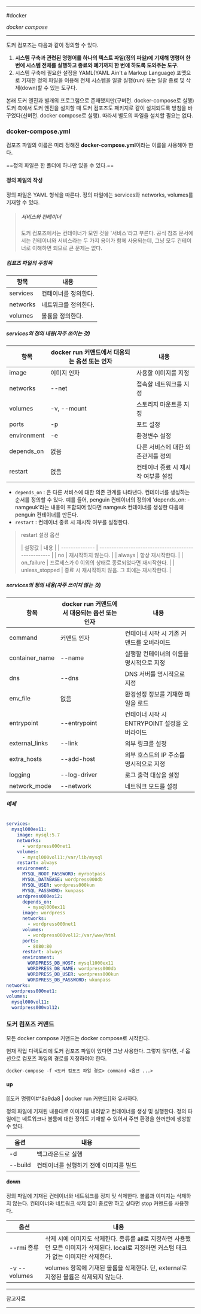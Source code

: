 
---

#docker

*docker compose*

---

도커 컴포즈는 다음과 같이 정의할 수 있다. 

1. **시스템 구축과 관련된 명령어를 하나의 텍스트 파일(정의 파일)에 기재해 명령어 한번에 시스템 전체를 실행하고 종료와 폐기까지 한 번에 하도록 도와주는 도구**.
2. 시스템 구축에 필요한 설정을 YAML(YAML Ain't a Markup Language) 포맷으로 기재한 정의 파일을 이용해 전체 시스템을 일괄 실행(run) 또는 일괄 종료 및 삭제(down)할 수 있는 도구다.

본래 도커 엔진과 별개의 프로그램으로 존재했지만(구버전. docker-compose로 실행) 도커 측에서 도커 엔진을 설치할 때 도커 컴포즈도 패키지로 같이 설치되도록 방침을 바꾸었다(신버전. docker compose로 실행). 따라서 별도의 파일을 설치할 필요는 없다.

### dcoker-compose.yml

컴포즈 파일의 이름은 미리 정해진 **docker-compose.yml**이라는 이름을 사용해야 한다.

==정의 파일은 한 폴더에 하나만 있을 수 있다.==

#### 정의 파일의 작성

정의 파일은 YAML 형식을 따른다.
정의 파일에는 services와 networks, volumes를 기재할 수 있다.

>##### 서비스와 컨테이너
>
>도커 컴포즈에서는 컨테이너가 모인 것을 '서비스'라고 부른다.
>공식 참조 문서에서는 컨테이너와 서비스라는 두 가지 용어가 함께 사용되는데, 그냥 모두 컨테이너로 이해하면 되므로 큰 문제는 없다.

##### 컴포즈 파일의 주항목

| 항목     | 내용                  |
| -------- | --------------------- |
| services | 컨테이너를 정의한다.  |
| networks | 네트워크를 정의한다. |
| volumes  | 볼륨을 정의한다.      |

##### services의 정의 내용(자주 쓰이는 것)

| 항목        | docker run 커맨드에서 대응되는 옵션 또는 인자 | 내용                                |
| ----------- | --------------------------------------------- | ----------------------------------- |
| image       | 이미지 인자                                   | 사용할 이미지를 지정                |
| networks    | --net                                         | 접속할 네트워크를 지정              |
| volumes     | -v, --mount                                   | 스토리지 마운트를 지정              |
| ports       | -p                                            | 포트 설정                           |
| environment | -e                                            | 환경변수 설정                       |
| depends_on  | 없음                                          | 다른 서비스에 대한 의존관계를 정의  |
| restart     | 없음                                          | 컨테이너 종료 시 재시작 여부를 설정 |

- `depends_on` : 은 다른 서비스에 대한 의존 관계를 나타낸다. 컨테이너를 생성하는 순서를 정의할 수 있다. 예를 들어, penguin 컨테이너의 정의에 'depends_on: -namgeuk'라는 내용이 포함되어 있다면 namgeuk 컨테이너를 생성한 다음에 penguin 컨테이너를 만든다.
- `restart` : 컨테이너 종료 시 재시작 여부를 설정한다.

> restart 설정 옵션
>
>| 설정값         | 내용                                                |
| -------------- | --------------------------------------------------- |
| no             | 재시작하지 않는다.                                  |
| always         | 항상 재시작한다.                                    |
| on_failure     | 프로세스가 0 이외의 상태로 종료되었다면 재시작한다. |
| unless_stopped | 종료 시 재시작하지 않음. 그 회에는 재시작한다.      |

##### services의 정의 내용(자주 쓰이지 않는 것)

| 항목           | docker run 커맨드에서 대응되는 옵션 또는 인자 | 내용                                          |
| -------------- | --------------------------------------------- | --------------------------------------------- |
| command        | 커맨드 인자                                   | 컨테이너 시작 시 기존 커맨드를 오버라이드     |
| container_name | --name                                        | 실행할 컨테이너의 이름을 명시적으로 지정      |
| dns            | --dns                                         | DNS 서버를 명시적으로 지정                    |
| env_file       | 없음                                          | 환경설정 정보를 기재한 파일을 로드            |
| entrypoint     | --entrypoint                                  | 컨테이너 시작 시 ENTRYPOINT 설정을 오버라이드 |
| external_links | --link                                        | 외부 링크를 설정                              |
| extra_hosts    | --add-host                                    | 외부 호스트의 IP 주소를 명시적으로 지정       |
| logging        | --log-driver                                  | 로그 출력 대상을 설정                         |
| network_mode   | --network                                     | 네트워크 모드를 설정                          |

##### 예제

```yaml

services:
  mysql000ex11:
    image: mysql:5.7
    networks:
      - wordpress000net1
    volumes:
	  - mysql000vol11:/var/lib/mysql
	restart: always
	environment:
	  MYSQL_ROOT_PASSWORD: myrootpass
	  MYSQL_DATABASE: wordpress000db
	  MYSQL_USER: wordpress000kun
	  MYSQL_PASSWORD: kunpass
	wordpress000ex12:
	  depends_on:
	    - mysql000ex11
	  image: wordpress
	  networks:
	    - wordpress000net1
	  volumes:
	    - wordpress000vol12:/var/www/html
	  ports:
	    - 8080:80
	  restart: always
	  environment:
	    WORDPRESS_DB_HOST: mysql1000ex11
	    WORDPRESS_DB_NAME: wordpress000db
	    WORDPRESS_DB_USER: wordpress000kun
	    WORDPRESS_DB_PASSWORD: wkunpass
networks:
  wordpress000net1:
volumes:
  mysql000vol11:
  wordpress000vol12:

```

### 도커 컴포즈 커맨드

모든 docker compose 커맨드는 docker compose로 시작한다.

현재 작업 디렉토리에 도커 컴포즈 파일이 있다면 그냥 사용한다.
그렇지 않다면, -f 옵션으로 컴포즈 파일의 경로를 지정하여야 한다.

`docker-compose -f <도커 컴포즈 파일 경로> command <옵션 ...>`

#### up

[[도커 명령어#^8a9da8 | docker run 커맨드]]와 유사하다.

정의 파일에 기재된 내용대로 이미지를 내려받고 컨테이너를 생성 및 실행한다. 정의 파일에는 네트워크나 볼륨에 대한 정의도 기재할 수 있어서 주변 환경을 한꺼번에 생성할 수 있다.

| 옵션    | 내용                                   |
| ------- | -------------------------------------- |
| -d      | 백그라운드로 실행                      |
| --build | 컨테이너를 실행하기 전에 이미지를 빌드 |


#### down

정의 파일에 기재된 컨테이너와 네트워크를 정지 및 삭제한다. 볼륨과 이미지는 삭제하지 않는다. 컨테이너와 네트워크 삭제 없이 종료만 하고 싶다면 stop 커맨드를 사용한다.

| 옵션         | 내용                                                                                                                                       |
| ------------ | ------------------------------------------------------------------------------------------------------------------------------------------ |
| --rmi 종류   | 삭제 시에 이미지도 삭제한다. 종류를 all로 지정하면 사용했던 모든 이미지가 삭제된다. local로 지정하면 커스텀 태크가 없는 이미지만 삭제한다. |
| -v --volumes | volumes 항목에 기재된 볼륨을 삭제한다. 단, external로 지정된 볼륨은 삭제되지 않는다.                                                                                                                                           |

---

참고자료



---